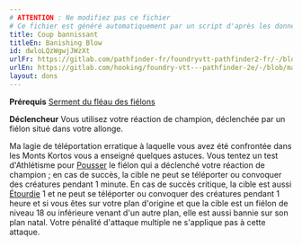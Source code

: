 ```yaml
---
# ATTENTION : Ne modifiez pas ce fichier
# Ce fichier est généré automatiquement par un script d'après les données du module Foundry VTT officiel et de sa traduction
title: Coup bannissant
titleEn: Banishing Blow
id: dwloLQzWgwjJWzXt
urlFr: https://gitlab.com/pathfinder-fr/foundryvtt-pathfinder2-fr/-/blob/master/data/feats/dwloLQzWgwjJWzXt.htm
urlEn: https://gitlab.com/hooking/foundry-vtt---pathfinder-2e/-/blob/master/packs/data/feats.db/banishing-blow.json
layout: dons
---
```

**Prérequis** [Serment du fléau des fiélons](serment-du-fléau-des-fiélons.md)

**Déclencheur** Vous utilisez votre réaction de champion, déclenchée par un fiélon situé dans votre allonge.  

Ma lagie de téléportation erratique à laquelle vous avez été confrontée dans les Monts Kortos vous a enseigné quelques astuces. Vous tentez un test d'Athlétisme pour [Pousser](../actions/pousser.md) le fiélon qui a déclenché votre réaction de  champion ; en cas de succès, la cible ne peut se téléporter ou convoquer des créatures pendant 1 minute. En cas de succès critique, la cible est aussi [Étourdie](../conditions/étourdi.md) 1 et ne peut se téléporter ou convoquer des créatures pendant 1 heure et si vous êtes sur votre plan d'origine et que la cible est un fiélon de niveau 18 ou inférieure venant d'un autre  plan, elle est aussi bannie sur son plan natal. Votre pénalité d'attaque multiple ne s'applique pas à cette attaque.
